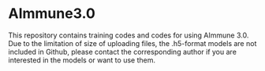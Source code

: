# AImmune3.0
This repository contains training codes and codes for using AImmune 3.0.
Due to the limitation of size of uploading files, the .h5-format models are not included in Github, please contact the corresponding author if you are interested in the models or want to use them.
